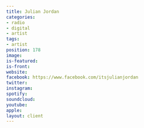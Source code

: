 ```yaml
---
title: Julian Jordan
categories:
- radio
- digital
- artist
tags:
- artist
position: 178
image: 
is-featured: 
is-front: 
website: 
facebook: https://www.facebook.com/itsjulianjordan
twitter: 
instagram: 
spotify: 
soundcloud: 
youtube: 
apple: 
layout: client
---
```


